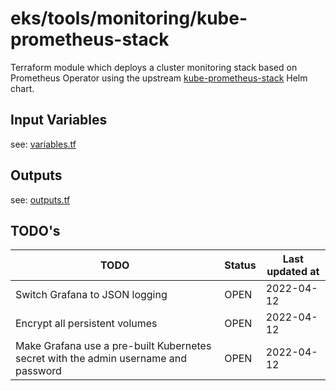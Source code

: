 # eks/tools/monitoring/kube-prometheus-stack

Terraform module which deploys a cluster monitoring stack based on Prometheus Operator using the 
upstream [kube-prometheus-stack](https://github.com/prometheus-community/helm-charts/tree/main/charts/kube-prometheus-stack) 
Helm chart.

## Input Variables

see: [variables.tf](variables.tf)

## Outputs

see: [outputs.tf](outputs.tf)

## TODO's

| TODO                                                                                                              | Status | Last updated at |
|-------------------------------------------------------------------------------------------------------------------| --- |-----------------|
| Switch Grafana to JSON logging                                                                                    | OPEN | 2022-04-12      |
| Encrypt all persistent volumes                                                                                    | OPEN | 2022-04-12      |
| Make Grafana use a pre-built Kubernetes secret with the admin username and password | OPEN | 2022-04-12     |

